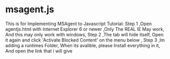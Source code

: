 # msagent.js
This is for Implementing MSAgent to Javascript
Tutorial: Step 1 ,Open agentjs.html with Internet Explorer 6 or newer ,Only The REAL IE May work, And this may only work with windows,
Step 2 ,The tab will hide itself, Open it again and click 'Activate Blocked Content' on the menu below ,
Step 3 ,Im adding a runtimes Folder, When its avalible, please Install everything in it, And open the link that i will give
